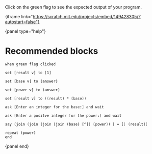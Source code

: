 Click on the green flag to see the expected output of your program.

{iframe link="https://scratch.mit.edu/projects/embed/149428305/?autostart=false"}

{panel type="help"}

# Recommended blocks

```scratch:split:random
when green flag clicked
```

```scratch:split:random
set [result v] to [1]

set [base v] to (answer)

set [power v] to (answer)

set [result v] to ((result) * (base))
```

```scratch:split:random
ask [Enter an integer for the base:] and wait

ask [Enter a positve integer for the power:] and wait
```

```scratch:split:random
say (join (join (join (join (base) [^]) (power)) [ = ]) (result))
```

```scratch:split:random
repeat (power)
end
```

{panel end}
